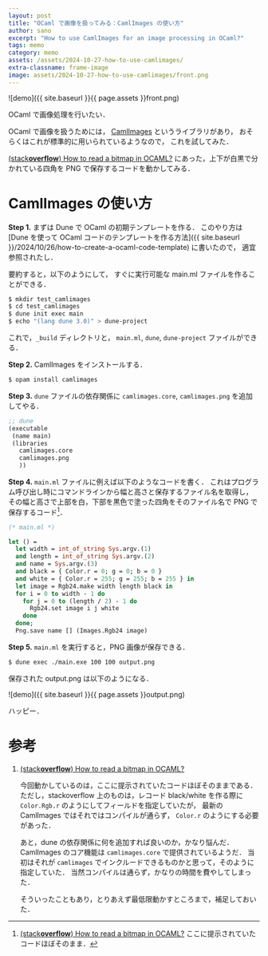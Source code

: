 ```yaml
---
layout: post
title: "OCaml で画像を扱ってみる：CamlImages の使い方"
author: sano
excerpt: "How to use CamlImages for an image processing in OCaml?"
tags: memo
category: memo
assets: /assets/2024-10-27-how-to-use-camlimages/
extra-classname: frame-image
image: assets/2024-10-27-how-to-use-camlimages/front.png
---
```


![demo]({{ site.baseurl }}{{ page.assets }}front.png)

OCaml で画像処理を行いたい．

OCaml で画像を扱うためには，
[CamlImages](https://opam.ocaml.org/packages/camlimages/)
というライブラリがあり，
おそらくはこれが標準的に用いられているようなので，
これを試してみた．

[(stack**overflow**) How to read a bitmap in OCAML?](https://stackoverflow.com/questions/612886/how-to-read-a-bitmap-in-ocaml)
にあった，上下が白黒で分かれている四角を PNG で保存するコードを動かしてみる．

# CamlImages の使い方

**Step 1.**
まずは Dune で OCaml の初期テンプレートを作る．
このやり方は
[Dune を使って OCaml コードのテンプレートを作る方法]({{ site.baseurl }}/2024/10/26/how-to-create-a-ocaml-code-template)
に書いたので，
適宜参照されたし．

要約すると，以下のようにして，
すぐに実行可能な main.ml ファイルを作ることができる．

```bash
$ mkdir test_camlimages
$ cd test_camlimages
$ dune init exec main
$ echo "(lang dune 3.0)" > dune-project
```

これで，`_build` ディレクトリと，
`main.ml`, `dune`, `dune-project` ファイルができる．

**Step 2.**
CamlImages をインストールする．

```bash
$ opam install camlimages
```

**Step 3.**
`dune` ファイルの依存関係に
`camlimages.core`,
`camlimages.png`
を追加してやる．

```lisp
;; dune
(executable
 (name main)
 (libraries
   camlimages.core
   camlimages.png
   ))
```

**Step 4.**
`main.ml` ファイルに例えば以下のようなコードを書く．
これはプログラム呼び出し時にコマンドラインから幅と高さと保存するファイル名を取得し，
その幅と高さで上部を白，下部を黒色で塗った四角をそのファイル名で PNG で保存するコード[^1]．

```ocaml
(* main.ml *)

let () =
  let width = int_of_string Sys.argv.(1)
  and length = int_of_string Sys.argv.(2)
  and name = Sys.argv.(3)
  and black = { Color.r = 0; g = 0; b = 0 }
  and white = { Color.r = 255; g = 255; b = 255 } in
  let image = Rgb24.make width length black in
  for i = 0 to width - 1 do
    for j = 0 to (length / 2) - 1 do
      Rgb24.set image i j white
    done
  done;
  Png.save name [] (Images.Rgb24 image)
```

**Step 5.**
`main.ml` を実行すると，PNG 画像が保存できる．

```bash
$ dune exec ./main.exe 100 100 output.png
```

保存された output.png は以下のようになる．

![demo]({{ site.baseurl }}{{ page.assets }}output.png)

ハッピー．

# 参考

1. [(stack**overflow**) How to read a bitmap in OCAML?](https://stackoverflow.com/questions/612886/how-to-read-a-bitmap-in-ocaml)

   今回動かしているのは，ここに提示されていたコードほぼそのままである．
   ただし，stackoverflow 上のものは，レコード black/white を作る際に
   `Color.Rgb.r` のようにしてフィールドを指定していたが，
   最新の CamlImages ではそれではコンパイルが通らず，
   `Color.r` のようにする必要があった．

   あと，dune の依存関係に何を追加すれば良いのか，かなり悩んだ．
   CamlImages のコア機能は `camlimages.core` で提供されているようだ．
   当初はそれが `camlimages` でインクルードできるものかと思って，そのように指定していた．
   当然コンパイルは通らず，かなりの時間を費やしてしまった．

   そういったこともあり，とりあえず最低限動かすところまで，補足しておいた．

[^1]:
    [(stack**overflow**) How to read a bitmap in OCAML?](https://stackoverflow.com/questions/612886/how-to-read-a-bitmap-in-ocaml)
    ここに提示されていたコードほぼそのまま．
